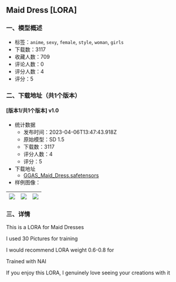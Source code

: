## Maid Dress [LORA]
### 一、模型概述

- 标签：`anime`, `sexy`, `female`, `style`, `woman`, `girls`
- 下载数：3117
- 收藏人数：709
- 评论人数：0
- 评分人数：4
- 评分：5

### 二、下载地址（共1个版本）

#### [版本1/共1个版本] v1.0

- 统计数据
  - 发布时间：2023-04-06T13:47:43.918Z
  - 原始模型：SD 1.5
  - 下载数：3117
  - 评分人数：4
  - 评分：5
- 下载地址
  - [GGAS_Maid_Dress.safetensors](https://civitai.com/api/download/models/38174)
- 样例图像：

| <img src="https://image.civitai.com/xG1nkqKTMzGDvpLrqFT7WA/14dfe650-041b-457a-520a-60959e900100/width=450/422028.jpeg" /> | <img src="https://image.civitai.com/xG1nkqKTMzGDvpLrqFT7WA/1290975d-6ad4-40f5-3c83-3bc81392de00/width=450/422027.jpeg" /> | <img src="https://image.civitai.com/xG1nkqKTMzGDvpLrqFT7WA/55c1cdb5-6509-4275-1e10-bf00c603d100/width=450/422026.jpeg" /> |
| ---- | ---- | ---- |


### 三、详情
<p>This is a LORA for Maid Dresses</p><p></p><p>I used 30 Pictures for training</p><p></p><p>I would recommend LORA weight 0.6-0.8 for</p><p></p><p>Trained with NAI</p><p></p><p>If you enjoy this LORA, I genuinely love seeing your creations with it</p>